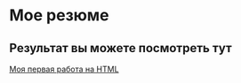 # Мое резюме

## Результат вы можете посмотреть **тут**

[Моя первая работа на HTML](https://yozh150991.github.io/Result_School/)
